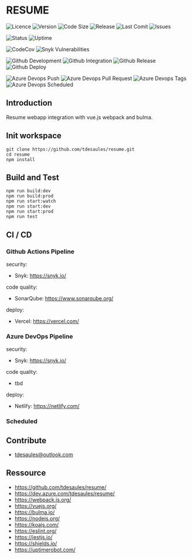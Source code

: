 # RESUME

![Licence](https://img.shields.io/github/license/tdesaules/resume?color=blue)
![Version](https://img.shields.io/github/package-json/v/tdesaules/resume?color=blue)
![Code Size](https://img.shields.io/github/languages/code-size/tdesaules/resume)
![Release](https://img.shields.io/github/v/release/tdesaules/resume?color=blue)
![Last Comit](https://img.shields.io/github/last-commit/tdesaules/resume)
![Issues](https://img.shields.io/github/issues-raw/tdesaules/resume)

![Status](https://img.shields.io/uptimerobot/status/m786436753-308971c88c0c631bb6b46c02)
![Uptime](https://img.shields.io/uptimerobot/ratio/m786436753-308971c88c0c631bb6b46c02)

![CodeCov](https://img.shields.io/codecov/c/gh/tdesaules/resume?logo=codecov&logoColor=white)
![Snyk Vulnerabilities](https://img.shields.io/snyk/vulnerabilities/github/tdesaules/resume?logo=snyk&logoColor=white)

![Github Development](https://img.shields.io/github/workflow/status/tdesaules/resume/Development?label=development&logo=github-actions&logoColor=white)
![Github Integration](https://img.shields.io/github/workflow/status/tdesaules/resume/Integration?label=integration&logo=github-actions&logoColor=white)
![Github Release](https://img.shields.io/github/workflow/status/tdesaules/resume/Release?label=release&logo=github-actions&logoColor=white)
![Github Deploy](https://img.shields.io/github/workflow/status/tdesaules/resume/Deploy?label=deploy&logo=github-actions&logoColor=white)

![Azure Devops Push](https://img.shields.io/azure-devops/build/tdesaules/1de24ddb-bfb8-43cb-827d-d5673364bbd4/23?label=push&logo=azure-pipelines&logoColor=white)
![Azure Devops Pull Request](https://img.shields.io/azure-devops/build/tdesaules/1de24ddb-bfb8-43cb-827d-d5673364bbd4/24?label=pull%20request&logo=azure-pipelines&logoColor=white)
![Azure Devops Tags](https://img.shields.io/azure-devops/build/tdesaules/1de24ddb-bfb8-43cb-827d-d5673364bbd4/26?label=tags&logo=azure-pipelines&logoColor=white)
![Azure Devops Scheduled](https://img.shields.io/azure-devops/build/tdesaules/1de24ddb-bfb8-43cb-827d-d5673364bbd4/25?label=scheduled&logo=azure-pipelines&logoColor=white)

## Introduction

Resume webapp integration with vue.js webpack and bulma.

## Init workspace

```shell
git clone https://github.com/tdesaules/resume.git
cd resume
npm install
```

## Build and Test

```shell
npm run build:dev
npm run build:prod
npm run start:watch
npm run start:dev
npm run start:prod
npm run test
```

## CI / CD

### Github Actions Pipeline

security:
-   Snyk: <https://snyk.io/>

code quality:
-   SonarQube: <https://www.sonarqube.org/>

deploy:
-   Vercel: <https://vercel.com/>

### Azure DevOps Pipeline

security:
-   Snyk: <https://snyk.io/>

code quality:
-   tbd

deploy:
-   Netlify: <https://netlify.com/>

### Scheduled

## Contribute

-   tdesaules@outlook.com

## Ressource

-   <https://github.com/tdesaules/resume/>
-   <https://dev.azure.com/tdesaules/resume/>
-   <https://webpack.js.org/>
-   <https://vuejs.org/>
-   <https://bulma.io/>
-   <https://nodejs.org/>
-   <https://koajs.com/>
-   <https://eslint.org/>
-   <https://jestjs.io/>
-   <https://shields.io/>
-   <https://uptimerobot.com/>
